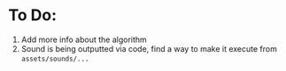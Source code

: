 # To Do:
 
1. Add more info about the algorithm
2. Sound is being outputted via code, find a way to make it execute from ```assets/sounds/...```